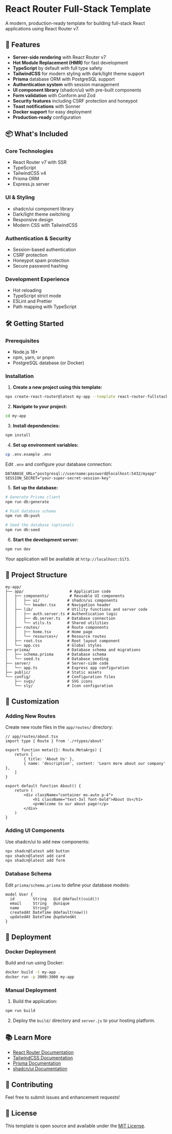 # React Router Full-Stack Template

A modern, production-ready template for building full-stack React applications
using React Router v7.

## 🚀 Features

- **Server-side rendering** with React Router v7
- **Hot Module Replacement (HMR)** for fast development
- **TypeScript** by default with full type safety
- **TailwindCSS** for modern styling with dark/light theme support
- **Prisma** database ORM with PostgreSQL support
- **Authentication system** with session management
- **UI component library** (shadcn/ui) with pre-built components
- **Form validation** with Conform and Zod
- **Security features** including CSRF protection and honeypot
- **Toast notifications** with Sonner
- **Docker support** for easy deployment
- **Production-ready** configuration

## 📦 What's Included

### Core Technologies

- React Router v7 with SSR
- TypeScript
- TailwindCSS v4
- Prisma ORM
- Express.js server

### UI & Styling

- shadcn/ui component library
- Dark/light theme switching
- Responsive design
- Modern CSS with TailwindCSS

### Authentication & Security

- Session-based authentication
- CSRF protection
- Honeypot spam protection
- Secure password hashing

### Development Experience

- Hot reloading
- TypeScript strict mode
- ESLint and Prettier
- Path mapping with TypeScript

## 🛠️ Getting Started

### Prerequisites

- Node.js 18+
- npm, yarn, or pnpm
- PostgreSQL database (or Docker)

### Installation

1. **Create a new project using this template:**

```bash
npx create-react-router@latest my-app --template react-router-fullstack-template
```

2. **Navigate to your project:**

```bash
cd my-app
```

3. **Install dependencies:**

```bash
npm install
```

4. **Set up environment variables:**

```bash
cp .env.example .env
```

Edit `.env` and configure your database connection:

```env
DATABASE_URL="postgresql://username:password@localhost:5432/myapp"
SESSION_SECRET="your-super-secret-session-key"
```

5. **Set up the database:**

```bash
# Generate Prisma client
npm run db:generate

# Push database schema
npm run db:push

# Seed the database (optional)
npm run db:seed
```

6. **Start the development server:**

```bash
npm run dev
```

Your application will be available at `http://localhost:5173`.

## 📁 Project Structure

```
my-app/
├── app/                    # Application code
│   ├── components/         # Reusable UI components
│   │   ├── ui/            # shadcn/ui components
│   │   └── header.tsx     # Navigation header
│   ├── lib/               # Utility functions and server code
│   │   ├── auth.server.ts # Authentication logic
│   │   ├── db.server.ts   # Database connection
│   │   └── utils.ts       # Shared utilities
│   ├── routes/            # Route components
│   │   ├── home.tsx       # Home page
│   │   └── resources+/    # Resource routes
│   ├── root.tsx           # Root layout component
│   └── app.css            # Global styles
├── prisma/                # Database schema and migrations
│   ├── schema.prisma      # Database schema
│   └── seed.ts            # Database seeding
├── server/                # Server-side code
│   └── app.ts             # Express app configuration
├── public/                # Static assets
└── config/                # Configuration files
    ├── svgs/              # SVG icons
    └── sly/               # Icon configuration
```

## 🎨 Customization

### Adding New Routes

Create new route files in the `app/routes/` directory:

```tsx
// app/routes/about.tsx
import type { Route } from './+types/about'

export function meta({}: Route.MetaArgs) {
	return [
		{ title: 'About Us' },
		{ name: 'description', content: 'Learn more about our company' },
	]
}

export default function About() {
	return (
		<div className="container mx-auto p-4">
			<h1 className="text-3xl font-bold">About Us</h1>
			<p>Welcome to our about page!</p>
		</div>
	)
}
```

### Adding UI Components

Use shadcn/ui to add new components:

```bash
npx shadcn@latest add button
npx shadcn@latest add card
npx shadcn@latest add form
```

### Database Schema

Edit `prisma/schema.prisma` to define your database models:

```prisma
model User {
  id        String   @id @default(cuid())
  email     String   @unique
  name      String?
  createdAt DateTime @default(now())
  updatedAt DateTime @updatedAt
}
```

## 🚀 Deployment

### Docker Deployment

Build and run using Docker:

```bash
docker build -t my-app .
docker run -p 3000:3000 my-app
```

### Manual Deployment

1. Build the application:

```bash
npm run build
```

2. Deploy the `build/` directory and `server.js` to your hosting platform.

## 📚 Learn More

- [React Router Documentation](https://reactrouter.com/)
- [TailwindCSS Documentation](https://tailwindcss.com/)
- [Prisma Documentation](https://www.prisma.io/docs/)
- [shadcn/ui Documentation](https://ui.shadcn.com/)

## 🤝 Contributing

Feel free to submit issues and enhancement requests!

## 📄 License

This template is open source and available under the [MIT License](LICENSE).
